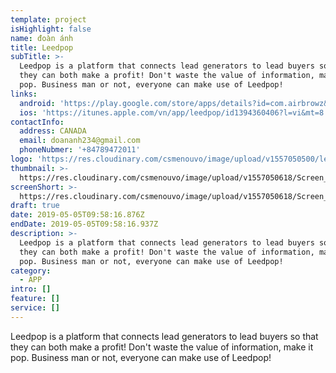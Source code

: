 ```yaml
---
template: project
isHighlight: false
name: đoàn ánh
title: Leedpop
subTitle: >-
  Leedpop is a platform that connects lead generators to lead buyers so that
  they can both make a profit! Don't waste the value of information, make it
  pop. Business man or not, everyone can make use of Leedpop!
links:
  android: 'https://play.google.com/store/apps/details?id=com.airbrowz&hl=en'
  ios: 'https://itunes.apple.com/vn/app/leedpop/id1394360406?l=vi&mt=8'
contactInfo:
  address: CANADA
  email: doananh234@gmail.com
  phoneNubmer: '+84789472011'
logo: 'https://res.cloudinary.com/csmenouvo/image/upload/v1557050500/leedpoplogo.jpg'
thumbnail: >-
  https://res.cloudinary.com/csmenouvo/image/upload/v1557050618/Screen_Shot_2019-05-05_at_5.03.17_PM.png
screenShort: >-
  https://res.cloudinary.com/csmenouvo/image/upload/v1557050618/Screen_Shot_2019-05-05_at_5.03.17_PM.png
draft: true
date: 2019-05-05T09:58:16.876Z
endDate: 2019-05-05T09:58:16.937Z
description: >-
  Leedpop is a platform that connects lead generators to lead buyers so that
  they can both make a profit! Don't waste the value of information, make it
  pop. Business man or not, everyone can make use of Leedpop!
category:
  - APP
intro: []
feature: []
service: []
---
```

Leedpop is a platform that connects lead generators to lead buyers so that they can both make a profit! Don't waste the value of information, make it pop. Business man or not, everyone can make use of Leedpop!
